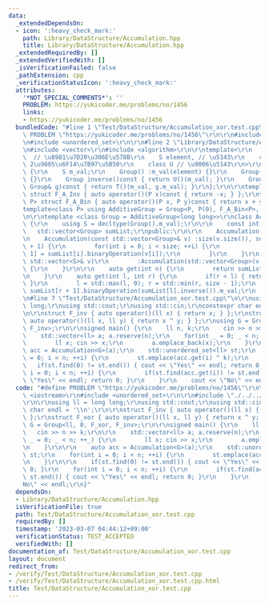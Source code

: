 ```yaml
---
data:
  _extendedDependsOn:
  - icon: ':heavy_check_mark:'
    path: Library/DataStructure/Accumulation.hpp
    title: Library/DataStructure/Accumulation.hpp
  _extendedRequiredBy: []
  _extendedVerifiedWith: []
  _isVerificationFailed: false
  _pathExtension: cpp
  _verificationStatusIcon: ':heavy_check_mark:'
  attributes:
    '*NOT_SPECIAL_COMMENTS*': ''
    PROBLEM: https://yukicoder.me/problems/no/1456
    links:
    - https://yukicoder.me/problems/no/1456
  bundledCode: "#line 1 \"Test/DataStructure/Accumulation_xor.test.cpp\"\n#define\
    \ PROBLEM \"https://yukicoder.me/problems/no/1456\"\r\n\r\n#include <iostream>\r\
    \n#include <unordered_set>\r\n\r\n#line 2 \"Library/DataStructure/Accumulation.hpp\"\
    \n#include <vector>\r\n#include <algorithm>\r\n\r\ntemplate<\r\n    class S, \
    \  // \u8981\u7D20\u306E\u578B\r\n    S element, // \u5143\r\n    class T, //\
    \ 2\u9805\u6F14\u7B97\u5B50\r\n    class U // \u9006\u5143\r\n>\r\nstruct Group\
    \ {\r\n    S m_val;\r\n    Group() :m_val(element) {}\r\n    Group(S val) :m_val(val)\
    \ {}\r\n    Group inverse()const { return U()(m_val); }\r\n    Group binaryOperation(const\
    \ Group& g)const { return T()(m_val, g.m_val); }\r\n};\r\n\r\ntemplate<class P>\
    \ struct F_A_Inv { auto operator()(P x)const { return -x; } };\r\ntemplate<class\
    \ P> struct F_A_Bin { auto operator()(P x, P y)const { return x + y; } };\r\n\
    template<class P> using AdditiveGroup = Group<P, P(0), F_A_Bin<P>, F_A_Inv<P>>;\r\
    \n\r\ntemplate <class Group = AdditiveGroup<long long>>\r\nclass Accumulation\
    \ {\r\n    using S = decltype(Group().m_val);\r\n\r\n    const int size;\r\n \
    \   std::vector<Group> sumList;\r\npublic:\r\n\r\n    Accumulation() = delete;\r\
    \n    Accumulation(const std::vector<Group>& v) :size(v.size()), sumList(size\
    \ + 1) {\r\n        for(int i = 0; i < size; ++i) {\r\n            sumList[i +\
    \ 1] = sumList[i].binaryOperation(v[i]);\r\n        }\r\n    }\r\n    Accumulation(const\
    \ std::vector<S>& v)\r\n        :Accumulation(std::vector<Group>(v.begin(), v.end()))\
    \ {\r\n    }\r\n\r\n    auto get(int n) {\r\n        return sumList[n + 1].m_val;\r\
    \n    }\r\n    auto get(int l, int r) {\r\n        if(r < l) { return Group().m_val;\
    \ }\r\n        l = std::max(l, 0); r = std::min(r, size - 1);\r\n        return\
    \ sumList[r + 1].binaryOperation(sumList[l].inverse()).m_val;\r\n    }\r\n};\r\
    \n#line 7 \"Test/DataStructure/Accumulation_xor.test.cpp\"\n\r\nusing ll = long\
    \ long;\r\nusing std::cout;\r\nusing std::cin;\r\nconstexpr char endl = '\\n';\r\
    \n\r\nstruct F_inv { auto operator()(ll x) { return x; } };\r\nstruct F_xor {\
    \ auto operator()(ll x, ll y) { return x ^ y; } };\r\nusing G = Group<ll, 0, F_xor,\
    \ F_inv>;\r\n\r\nsigned main() {\r\n    ll n, k;\r\n    cin >> n >> k;\r\n\r\n\
    \    std::vector<ll> a; a.reserve(n);\r\n    for(int _ = 0; _ < n; ++_) {\r\n\
    \        ll x; cin >> x;\r\n        a.emplace_back(x);\r\n    }\r\n\r\n    auto\
    \ acc = Accumulation<G>(a);\r\n    std::unordered_set<ll> st;\r\n    for(int i\
    \ = 0; i < n; ++i) {\r\n        st.emplace(acc.get(i) ^ k);\r\n    }\r\n\r\n \
    \   if(st.find(0) != st.end()) { cout << \"Yes\" << endl; return 0; }\r\n    for(int\
    \ i = 0; i < n; ++i) {\r\n        if(st.find(acc.get(i)) != st.end()) { cout <<\
    \ \"Yes\" << endl; return 0; }\r\n    }\r\n    cout << \"No\" << endl;\r\n}\n"
  code: "#define PROBLEM \"https://yukicoder.me/problems/no/1456\"\r\n\r\n#include\
    \ <iostream>\r\n#include <unordered_set>\r\n\r\n#include \"./../../Library/DataStructure/Accumulation.hpp\"\
    \r\n\r\nusing ll = long long;\r\nusing std::cout;\r\nusing std::cin;\r\nconstexpr\
    \ char endl = '\\n';\r\n\r\nstruct F_inv { auto operator()(ll x) { return x; }\
    \ };\r\nstruct F_xor { auto operator()(ll x, ll y) { return x ^ y; } };\r\nusing\
    \ G = Group<ll, 0, F_xor, F_inv>;\r\n\r\nsigned main() {\r\n    ll n, k;\r\n \
    \   cin >> n >> k;\r\n\r\n    std::vector<ll> a; a.reserve(n);\r\n    for(int\
    \ _ = 0; _ < n; ++_) {\r\n        ll x; cin >> x;\r\n        a.emplace_back(x);\r\
    \n    }\r\n\r\n    auto acc = Accumulation<G>(a);\r\n    std::unordered_set<ll>\
    \ st;\r\n    for(int i = 0; i < n; ++i) {\r\n        st.emplace(acc.get(i) ^ k);\r\
    \n    }\r\n\r\n    if(st.find(0) != st.end()) { cout << \"Yes\" << endl; return\
    \ 0; }\r\n    for(int i = 0; i < n; ++i) {\r\n        if(st.find(acc.get(i)) !=\
    \ st.end()) { cout << \"Yes\" << endl; return 0; }\r\n    }\r\n    cout << \"\
    No\" << endl;\r\n}"
  dependsOn:
  - Library/DataStructure/Accumulation.hpp
  isVerificationFile: true
  path: Test/DataStructure/Accumulation_xor.test.cpp
  requiredBy: []
  timestamp: '2023-03-07 04:44:12+09:00'
  verificationStatus: TEST_ACCEPTED
  verifiedWith: []
documentation_of: Test/DataStructure/Accumulation_xor.test.cpp
layout: document
redirect_from:
- /verify/Test/DataStructure/Accumulation_xor.test.cpp
- /verify/Test/DataStructure/Accumulation_xor.test.cpp.html
title: Test/DataStructure/Accumulation_xor.test.cpp
---
```

